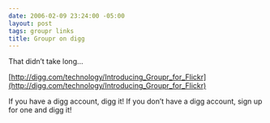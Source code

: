 ```yaml
---
date: 2006-02-09 23:24:00 -05:00
layout: post
tags: groupr links
title: Groupr on digg
---
```


That didn’t take long…

[http://digg.com/technology/Introducing_Groupr_for_Flickr](http://digg.com/technology/Introducing_Groupr_for_Flickr)

If you have a digg account, digg it! If you don’t have a digg account, sign up for one and digg it!
